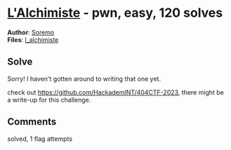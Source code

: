 [L'Alchimiste](challenge_files/README.md) - pwn, easy, 120 solves
===

**Author**: [Soremo](https://github.com/Soremojinsen)    
**Files**: [l_alchimiste](https://www.narthorn.com/ctf/404CTF-2023/challenge_files/Exploitation%20de%20binaires/L%27Alchimiste/l_alchimiste)

## Solve

Sorry! I haven't gotten around to writing that one yet.

check out https://github.com/HackademINT/404CTF-2023, there might be a write-up for this challenge.

## Comments

solved, 1 flag attempts